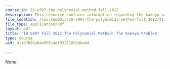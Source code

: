 ```yaml
---
course_id: 18-s997-the-polynomial-method-fall-2012
description: This resource contains information regarding the kakeya problem.
file_location: /coursemedia/18-s997-the-polynomial-method-fall-2012/41187b96a0449b914df8326105bdba4d_MIT18_S997F12_lec33.pdf
file_type: application/pdf
layout: pdf
title: '18.S997 Fall 2012 The Polynomial Method: The Kakeya Problem'
type: course
uid: 41187b96a0449b914df8326105bdba4d

---
```

None